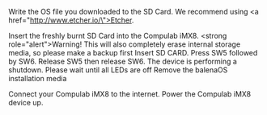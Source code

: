 Write the OS file you downloaded to the SD Card. We recommend using <a href=\"http://www.etcher.io/\">Etcher</a>.

Insert the freshly burnt SD Card into the Compulab iMX8.
<strong role=\"alert\">Warning!</strong> This will also completely erase internal storage media, so please make a backup first
Insert SD CARD. Press SW5 followed by SW6. Release SW5 then release SW6.
The device is performing a shutdown. Please wait until all LEDs are off
Remove the balenaOS installation media

Connect your Compulab iMX8 to the internet. Power the Compulab iMX8 device up.